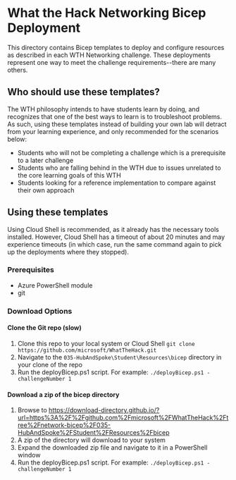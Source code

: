 # What the Hack Networking Bicep Deployment

This directory contains Bicep templates to deploy and configure resources as described in each WTH Networking challenge. These deployments represent one way to meet the challenge requirements--there are many others.

## Who should use these templates?

The WTH philosophy intends to have students learn by doing, and recognizes that one of the best ways to learn is to troubleshoot problems. As such, using these templates instead of building your own lab will detract from your learning experience, and only recommended for the scenarios below: 

- Students who will not be completing a challenge which is a prerequisite to a later challenge
- Students who are falling behind in the WTH due to issues unrelated to the core learning goals of this WTH
- Students looking for a reference implementation to compare against their own approach

## Using these templates

Using Cloud Shell is recommended, as it already has the necessary tools installed. However, Cloud Shell has a timeout of about 20 minutes and may experience timeouts (in which case, run the same command again to pick up the deployments where they stopped).

### Prerequisites

- Azure PowerShell module
- git

### Download Options

#### Clone the Git repo (slow)

1. Clone this repo to your local system or Cloud Shell
   `git clone https://github.com/microsoft/WhatTheHack.git`
1. Navigate to the `035-HubAndSpoke\Student\Resources\bicep` directory in your clone of the repo
1. Run the deployBicep.ps1 script. For example:
   `./deployBicep.ps1 -challengeNumber 1`

#### Download a zip of the bicep directory

1. Browse to https://download-directory.github.io/?url=https%3A%2F%2Fgithub.com%2Fmicrosoft%2FWhatTheHack%2Ftree%2Fnetwork-bicep%2F035-HubAndSpoke%2FStudent%2FResources%2Fbicep
1. A zip of the directory will download to your system
1. Expand the downloaded zip file and navigate to it in a PowerShell window
1. Run the deployBicep.ps1 script. For example:
   `./deployBicep.ps1 -challengeNumber 1`